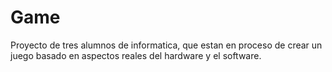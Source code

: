 # Game
Proyecto de tres alumnos de informatica, que estan en proceso de crear un juego basado en aspectos reales del hardware y el software.
